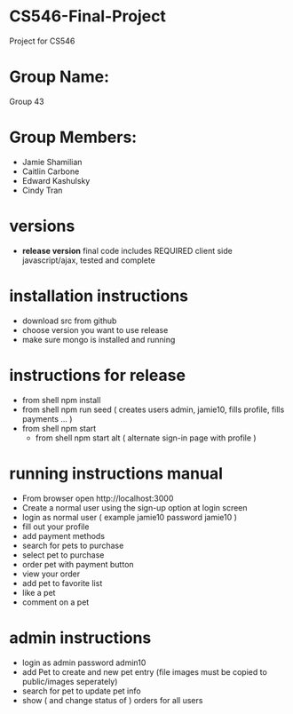 # CS546-Final-Project
Project for CS546 

# Group Name: 
Group 43

# Group Members:
- Jamie Shamilian
- Caitlin Carbone
- Edward Kashulsky
- Cindy Tran

# versions
- **release version** final code includes REQUIRED client side javascript/ajax, tested and complete

# installation instructions
- download src from github
- choose version you want to use release
- make sure mongo is installed and running

# instructions for release
- from shell npm install
- from shell npm run seed ( creates users admin, jamie10, fills profile, fills payments ... )   
- from shell npm start
  - from shell npm start alt ( alternate sign-in page with profile )

# running instructions manual
- From browser open http://localhost:3000 
- Create a normal user using the sign-up option at login screen
- login as normal user ( example jamie10 password jamie10 )
- fill out your profile
- add payment methods
- search for pets to purchase
- select pet to purchase
- order pet with payment button
- view your order 
- add pet to favorite list
- like a pet
- comment on a pet

# admin instructions
- login as admin password admin10
- add Pet to create and new pet entry (file images must be copied to public/images seperately)
- search for pet to update pet info
- show ( and change status of ) orders for all users


 
